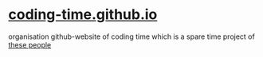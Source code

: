 [coding-time.github.io](http://coding-time.github.io/)
=====================

organisation github-website of coding time which is a spare time project of [these people](https://github.com/orgs/Coding-Time/people)
